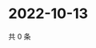 # 2022-10-13

共 0 条

<!-- BEGIN WEIBO -->
<!-- 最后更新时间 Thu Oct 13 2022 20:39:19 GMT+0800 (China Standard Time) -->

<!-- END WEIBO -->
